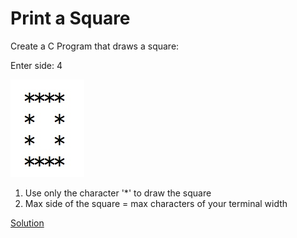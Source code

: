 # Print a Square

Create a C Program that draws a square:

Enter side: 4

![Square](square.jpeg)

1. Use only the character '*' to draw the square
2. Max side of the square = max characters of your terminal width

[Solution](square.c)

